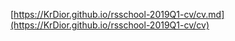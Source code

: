 
[https://KrDior.github.io/rsschool-2019Q1-cv/cv.md](https://KrDior.github.io/rsschool-2019Q1-cv/cv)

